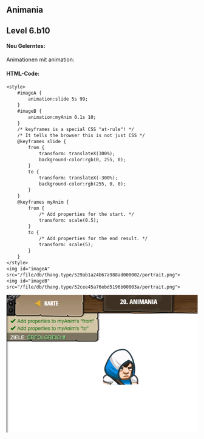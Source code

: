 ## **Animania**
## Level 6.b10

#### Neu Gelerntes:
Animationen mit animation:

[comment]: <> (Was wurde gelernt und wie funktioniert die Technik?)

#### HTML-Code:
```
<style>
    #imageA {  
        animation:slide 5s 99;
    }
    #imageB {
        animation:myAnim 0.1s 10;
    }
    /* keyframes is a special CSS "at-rule"! */
    /* It tells the browser this is not just CSS */
    @keyframes slide {
        from {
            transform: translateX(300%);
            background-color:rgb(0, 255, 0);
        }
        to {
            transform: translateX(-300%);
            background-color:rgb(255, 0, 0);
        }
    }
    @keyframes myAnim {
        from {
            /* Add properties for the start. */
            transform: scale(0.5);
        }
        to {
            /* Add properties for the end result. */
            transform: scale(5);
        }
    }
</style>
<img id="imageA" src="/file/db/thang.type/529ab1a24b67a988ad000002/portrait.png">
<img id="imageB" src="/file/db/thang.type/52cee45a76ebd5196b00003a/portrait.png">
```
![image](lvl6_b10.png)